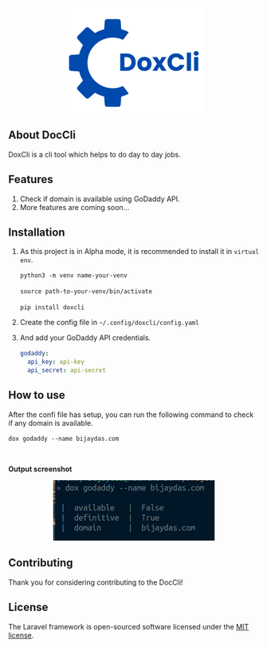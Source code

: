 <p align="center"><a href="https://github.com/bijaydas/doxcli" target="_blank"><img src="https://raw.githubusercontent.com/bijaydas/doxcli/v2.x/images/logo.png"></a></p>

## About DocCli

DoxCli is a cli tool which helps to do day to day jobs.

## Features

1. Check if domain is available using GoDaddy API.
2. More features are coming soon...

## Installation

1. As this project is in Alpha mode, it is recommended to install it in `virtual env`.

    ```shell
    python3 -m venv name-your-venv
    
    source path-to-your-venv/bin/activate
    
    pip install doxcli
    ```

2. Create the config file in `~/.config/doxcli/config.yaml`
3. And add your GoDaddy API credentials.
    ```yaml
   godaddy:
      api_key: api-key
      api_secret: api-secret
   ```

## How to use

After the confi file has setup, you can run the following command to check if any domain is available.

```bazaar
dox godaddy --name bijaydas.com
```
<br />

**Output screenshot**

<p align="center"><img src="https://raw.githubusercontent.com/bijaydas/doxcli/v2.x/images/godaddy-output.png" /></p>

## Contributing

Thank you for considering contributing to the DocCli!

## License

The Laravel framework is open-sourced software licensed under the [MIT license](LICENSE.md).
